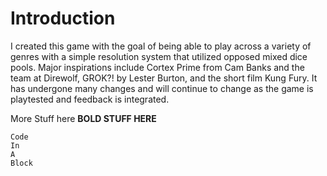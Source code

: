 # Introduction

I created this game with the goal of being able to play across a variety of genres with a simple resolution system that utilized opposed mixed dice pools. Major inspirations include Cortex Prime from Cam Banks and the team at Direwolf, GROK?! by Lester Burton, and the short film Kung Fury. It has undergone many changes and will continue to change as the game is playtested and feedback is integrated.

More Stuff here
**BOLD STUFF HERE**
```
Code
In
A
Block
```
